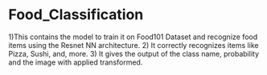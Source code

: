 # Food_Classification
1)This contains the model to train it on Food101 Dataset and recognize food items using the Resnet NN architecture.
2) It correctly recognizes items like Pizza, Sushi, and, more.
3) It gives the output of the class name, probability and the image with applied transformed.

